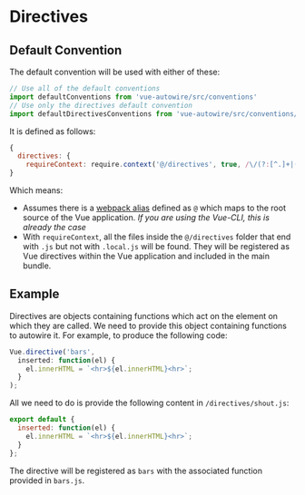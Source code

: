 # Directives

## Default Convention

The default convention will be used with either of these:
```js
// Use all of the default conventions
import defaultConventions from 'vue-autowire/src/conventions'
// Use only the directives default convention
import defaultDirectivesConventions from 'vue-autowire/src/conventions/directives'
```

It is defined as follows:
```js
{
  directives: {
    requireContext: require.context('@/directives', true, /\/(?:[^.]+|(?!\.local\.js$))\.js$/)
}
```

Which means:
- Assumes there is a [webpack alias](https://webpack.js.org/configuration/resolve/#resolvealias) defined as `@` which maps to the root source of the Vue application. _If you are using the Vue-CLI, this is already the case_
- With `requireContext`, all the files inside the `@/directives` folder that end with `.js` but not with `.local.js` will be found. They will be registered as Vue directives within the Vue application and included in the main bundle.


## Example

Directives are objects containing functions which act on the element on which they are called. We  need to provide this object containing functions to autowire it. For example, to produce the following code:

```js
Vue.directive('bars',
  inserted: function(el) {
    el.innerHTML = `<hr>${el.innerHTML}<hr>`;
  }
);
```

All we need to do is provide the following content in `/directives/shout.js`:

```js
export default {
  inserted: function(el) {
    el.innerHTML = `<hr>${el.innerHTML}<hr>`;
  }
};
```

The directive will be registered as `bars` with the associated function provided in `bars.js`.
